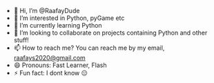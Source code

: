 - 👋 Hi, I’m @RaafayDude
- 👀 I’m interested in Python, pyGame etc
- 🌱 I’m currently learning Python
- 💞️ I’m looking to collaborate on projects containing Python and other stuff!
- 📫 How to reach me? You can reach me by my email, raafays2020@gmail.com
- 😄 Pronouns: Fast Learner, Flash
- ⚡ Fun fact: I dont know 😑

<!---
RaafayDude/RaafayDude is a ✨ special ✨ repository because its `README.md` (this file) appears on your GitHub profile.
You can click the Preview link to take a look at your changes.
--->
